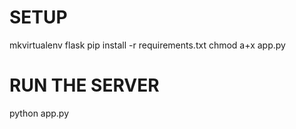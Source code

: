 # SETUP
mkvirtualenv flask
pip install -r requirements.txt
chmod a+x app.py

# RUN THE SERVER
python app.py
